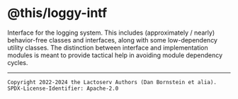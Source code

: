 @this/loggy-intf
================

Interface for the logging system. This includes (approximately / nearly)
behavior-free classes and interfaces, along with some low-dependency utility
classes. The distinction between interface and implementation modules is meant
to provide tactical help in avoiding module dependency cycles.

- - - - - - - - - -
```
Copyright 2022-2024 the Lactoserv Authors (Dan Bornstein et alia).
SPDX-License-Identifier: Apache-2.0
```
